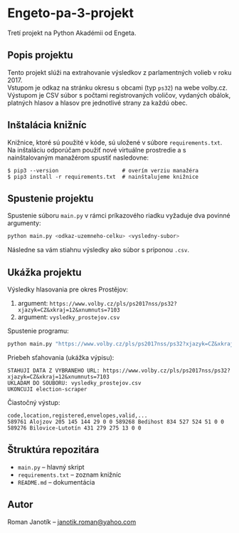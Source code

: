 
# Engeto-pa-3-projekt

Tretí projekt na Python Akadémii od Engeta.

## Popis projektu

Tento projekt slúži na extrahovanie výsledkov z parlamentných volieb v roku 2017.  
Vstupom je odkaz na stránku okresu s obcami (typ `ps32`) na webe volby.cz.  
Výstupom je CSV súbor s počtami registrovaných voličov, vydaných obálok, platných hlasov a hlasov pre jednotlivé strany za každú obec.

## Inštalácia knižníc

Knižnice, ktoré sú použité v kóde, sú uložené v súbore `requirements.txt`. Na inštaláciu odporúčam použiť nové virtuálne prostredie a s nainštalovaným manažérom spustiť nasledovne:

```
$ pip3 --version                    # overím verziu manažéra
$ pip3 install -r requirements.txt  # nainštalujeme knižnice
```

## Spustenie projektu

Spustenie súboru `main.py` v rámci príkazového riadku vyžaduje dva povinné argumenty:

```bash
python main.py <odkaz-uzemneho-celku> <vysledny-subor>
```

Následne sa vám stiahnu výsledky ako súbor s príponou `.csv`.

## Ukážka projektu

Výsledky hlasovania pre okres Prostějov:

1. argument: `https://www.volby.cz/pls/ps2017nss/ps32?xjazyk=CZ&xkraj=12&xnumnuts=7103`  
2. argument: `vysledky_prostejov.csv`

Spustenie programu:

```bash
python main.py "https://www.volby.cz/pls/ps2017nss/ps32?xjazyk=CZ&xkraj=12&xnumnuts=7103" "vysledky_prostejov.csv"
```

Priebeh sťahovania (ukážka výpisu):

```
STAHUJI DATA Z VYBRANEHO URL: https://www.volby.cz/pls/ps2017nss/ps32?xjazyk=CZ&xkraj=12&xnumnuts=7103
UKLADAM DO SOUBORU: vysledky_prostejov.csv
UKONCUJI election-scraper
```

Čiastočný výstup:

```
code,location,registered,envelopes,valid,...
589761 Alojzov 205 145 144 29 0 0 589268 Bedihost 834 527 524 51 0 0 589276 Bilovice-Lutotín 431 279 275 13 0 0
```

## Štruktúra repozitára

- `main.py` – hlavný skript
- `requirements.txt` – zoznam knižníc
- `README.md` – dokumentácia

## Autor

Roman Janotík – janotik.roman@yahoo.com
